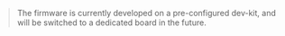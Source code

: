 > The firmware is currently developed on a pre-configured dev-kit, and will be switched to a dedicated board in the future.